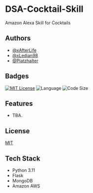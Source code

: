 # DSA-Cocktail-Skill

Amazon Alexa Skill for Cocktails


## Authors

- [@xAfterLife](https://www.github.com/xAfterLife)
- [@xLedian98](https://www.github.com/xLedian98)
- [@Platzhalter](https://www.github.com/Platzhalter)


## Badges

[![MIT License](https://img.shields.io/badge/License-MIT-green.svg)](https://choosealicense.com/licenses/mit/) ![Language](https://img.shields.io/github/languages/top/xAfterLife/DSA-Cocktail-Skill) ![Code Size](https://img.shields.io/github/languages/code-size/xAfterLife/DSA-Cocktail-Skill)


## Features

- TBA.

    
## License

[MIT](https://choosealicense.com/licenses/mit/)


## Tech Stack

* Python 3.11
* Flask
* MongoDB
* Amazon AWS
